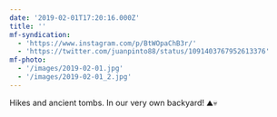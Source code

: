 ```yaml
---
date: '2019-02-01T17:20:16.000Z'
title: ''
mf-syndication:
  - 'https://www.instagram.com/p/BtWOpaChB3r/'
  - 'https://twitter.com/juanpinto88/status/1091403767952613376'
mf-photo:
  - '/images/2019-02-01.jpg'
  - '/images/2019-02-01_2.jpg'
---
```

Hikes and ancient tombs. In our very own backyard! ⛰💀

